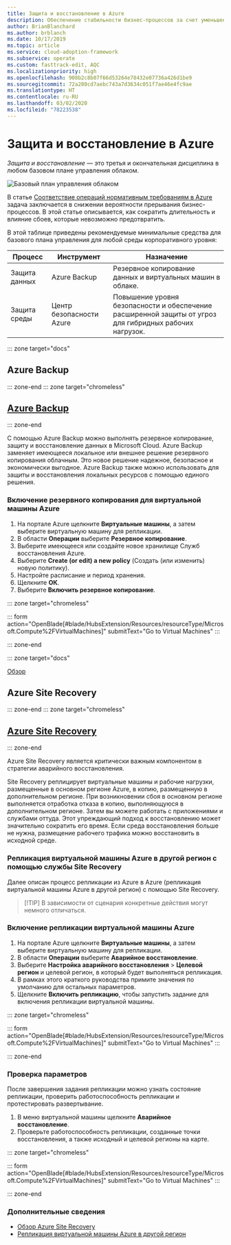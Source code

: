 ```yaml
---
title: Защита и восстановление в Azure
description: Обеспечение стабильности бизнес-процессов за счет уменьшения времени восстановления
author: BrianBlanchard
ms.author: brblanch
ms.date: 10/17/2019
ms.topic: article
ms.service: cloud-adoption-framework
ms.subservice: operate
ms.custom: fasttrack-edit, AQC
ms.localizationpriority: high
ms.openlocfilehash: 908b2c8b07f66d53264e78432e07736a426d1be9
ms.sourcegitcommit: 72a280cd7aebc743a7d3634c051f7ae46e4fc9ae
ms.translationtype: HT
ms.contentlocale: ru-RU
ms.lasthandoff: 03/02/2020
ms.locfileid: "78223538"
---
```

# <a name="protect-and-recover-in-azure"></a>Защита и восстановление в Azure

_Защита и восстановление_ — это третья и окончательная дисциплина в любом базовом плане управления облаком.

![Базовый план управления облаком](../../_images/manage/management-baseline.png)

В статье [Соответствие операций нормативным требованиям в Azure](./operational-compliance.md) задача заключается в снижении вероятности прерывания бизнес-процессов. В этой статье описывается, как сократить длительность и влияние сбоев, которые невозможно предотвратить.

В этой таблице приведены рекомендуемые минимальные средства для базового плана управления для любой среды корпоративного уровня:

|Процесс  |Инструмент  |Назначение  |
|---------|---------|---------|
|Защита данных|Azure Backup|Резервное копирование данных и виртуальных машин в облаке.|
|Защита среды|Центр безопасности Azure|Повышение уровня безопасности и обеспечение расширенной защиты от угроз для гибридных рабочих нагрузок.|

::: zone target="docs"

## <a name="azure-backup"></a>Azure Backup

::: zone-end
::: zone target="chromeless"

## <a name="azure-backup"></a>[Azure Backup](#tab/UpdbackupateManagement)

::: zone-end

С помощью Azure Backup можно выполнять резервное копирование, защиту и восстановление данных в Microsoft Cloud. Azure Backup заменяет имеющееся локальное или внешнее решение резервного копирования облачным. Это новое решение надежное, безопасное и экономически выгодное. Azure Backup также можно использовать для защиты и восстановления локальных ресурсов с помощью единого решения.

### <a name="enable-backup-for-an-azure-vm"></a>Включение резервного копирования для виртуальной машины Azure

1. На портале Azure щелкните **Виртуальные машины**, а затем выберите виртуальную машину для репликации.
1. В области **Операции** выберите **Резервное копирование**.
1. Выберите имеющееся или создайте новое хранилище Служб восстановления Azure.
1. Выберите **Create (or edit) a new policy** (Создать (или изменить) новую политику).
1. Настройте расписание и период хранения.
1. Щелкните **ОК**.
1. Выберите **Включить резервное копирование**.

::: zone target="chromeless"

::: form action="OpenBlade[#blade/HubsExtension/Resources/resourceType/Microsoft.Compute%2FVirtualMachines]" submitText="Go to Virtual Machines" :::

::: zone-end

::: zone target="docs"

[Обзор](https://docs.microsoft.com/azure/backup/backup-introduction-to-azure-backup)

## <a name="azure-site-recovery"></a>Azure Site Recovery

::: zone-end
::: zone target="chromeless"

## <a name="azure-site-recovery"></a>[Azure Site Recovery](#tab/siterecovery)

::: zone-end

Azure Site Recovery является критически важным компонентом в стратегии аварийного восстановления.

Site Recovery реплицирует виртуальные машины и рабочие нагрузки, размещенные в основном регионе Azure, в копию, размещенную в дополнительном регионе. При возникновении сбоя в основном регионе выполняется отработка отказа в копию, выполняющуюся в дополнительном регионе. Затем вы можете работать с приложениями и службами оттуда. Этот упреждающий подход к восстановлению может значительно сократить его время. Если среда восстановления больше не нужна, размещение рабочего трафика можно восстановить в исходной среде.

### <a name="replicate-an-azure-vm-to-another-region-with-site-recovery"></a>Репликация виртуальной машины Azure в другой регион с помощью службы Site Recovery

Далее описан процесс репликации из Azure в Azure (репликация виртуальной машины Azure в другой регион) с помощью Site Recovery.
>
> [!TIP]
> В зависимости от сценария конкретные действия могут немного отличаться.
>

### <a name="enable-replication-for-the-azure-vm"></a>Включение репликации виртуальной машины Azure

1. На портале Azure щелкните **Виртуальные машины**, а затем выберите виртуальную машину для репликации.
1. В области **Операции** выберите **Аварийное восстановление**.
1. Выберите **Настройка аварийного восстановления** > **Целевой регион** и целевой регион, в который будет выполняться репликация.
1. В рамках этого краткого руководства примите значения по умолчанию для остальных параметров.
1. Щелкните **Включить репликацию**, чтобы запустить задание для включения репликации виртуальной машины.

::: zone target="chromeless"

::: form action="OpenBlade[#blade/HubsExtension/Resources/resourceType/Microsoft.Compute%2FVirtualMachines]" submitText="Go to Virtual Machines" :::

::: zone-end

### <a name="verify-settings"></a>Проверка параметров

После завершения задания репликации можно узнать состояние репликации, проверить работоспособность репликации и протестировать развертывание.

1. В меню виртуальной машины щелкните **Аварийное восстановление**.
1. Проверьте работоспособность репликации, созданные точки восстановления, а также исходный и целевой регионы на карте.

::: zone target="chromeless"

::: form action="OpenBlade[#blade/HubsExtension/Resources/resourceType/Microsoft.Compute%2FVirtualMachines]" submitText="Go to Virtual Machines" :::

::: zone-end

### <a name="learn-more"></a>Дополнительные сведения

- [Обзор Azure Site Recovery](https://docs.microsoft.com/azure/site-recovery/site-recovery-overview)
- [Репликация виртуальной машины Azure в другой регион](https://docs.microsoft.com/azure/site-recovery/azure-to-azure-quickstart)
